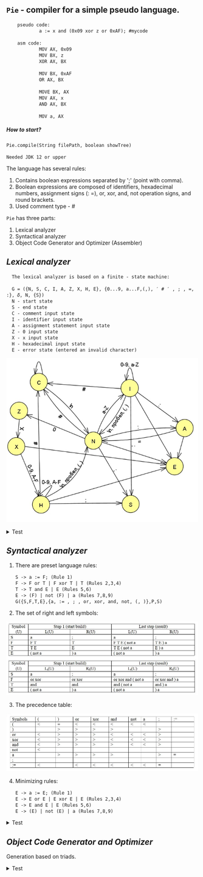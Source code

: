 ## `Pie` - compiler for a simple pseudo language. 

        pseudo code: 
                a := x and (0x09 xor z or 0xAF); #mycode
        
        asm code:
                MOV AX, 0x09
                MOV BX, z
                XOR AX, BX
        
                MOV BX, 0xAF
                OR AX, BX
        
                MOVE BX, AX
                MOV AX, x
                AND AX, BX
        
                MOV a, AX

##### _How to start?_

    Pie.compile(String filePath, boolean showTree)

`Needed JDK 12 or upper`

The language has several rules:
1. Contains boolean expressions separated by ';' (point with
   comma).
2. Boolean expressions are composed of identifiers, hexadecimal numbers,
   assignment signs (: =), or, xor, and, not operation signs, and round brackets.
3. Used comment type - #

`Pie` has three parts:

1. Lexical analyzer
2. Syntactical analyzer
3. Object Code Generator and Optimizer (Assembler)

## _Lexical analyzer_

      The lexical analyzer is based on a finite - state machine:

      G = ({N, S, C, I, A, Z, X, H, E}, {0...9, a...F,(,), ′ # ′ , ; , =, :}, 𝛿, N, {S})
      N - start state
      S - end state
      C - comment input state
      I - identifier input state
      A - assignment statement input state
      Z - 0 input state
      X - x input state
      H - hexadecimal input state
      E - error state (entered an invalid character)

![](docs/img/finite_state_machine.jpg)
<details>
   <summary><a>Test</a></summary>
   <p>
      <b>---- <tt>Input</tt> ----</b><br/><br/>
      a := x and (0x09 xor z or 0xAF); <br/><br/>
      <b>---- <tt>Debugging</tt> ----</b><br/><br/>
      currentStateN a <br/>
      currentStateI <br/>
      currentStateN : <br/>
      currentStateA = <br/>
      currentStateN <br/>
      currentStateN x <br/>
      currentStateI <br/>
      currentStateN a <br/>
      currentStateI n <br/>
      currentStateI d <br/>
      currentStateI <br/>
      currentStateN ( <br/>
      currentStateN 0 <br/>
      currentStateZ x <br/>
      currentStateX 0 <br/>
      currentStateH 9 <br/>
      currentStateH <br/>
      currentStateN x <br/>
      currentStateI o <br/>
      currentStateI r <br/>
      currentStateI <br/>
      currentStateN z <br/>
      currentStateI <br/>
      currentStateN o <br/>
      currentStateI r <br/>
      currentStateI <br/>
      currentStateN 0 <br/>
      currentStateZ x <br/>
      currentStateX A <br/>
      currentStateH F <br/>
      currentStateH ) <br/>
      currentStateN ; <br/><br/>
      <b>---- <tt>Token table</tt> ----</b><br/><br/>
   <table>
      <tr>
         <td align="right">ID</td>
         <td align="left">a</td>
      </tr>
      <tr>
         <td align="right">ASSIGNMENT</td>
         <td align="left">:=</td>
      </tr>
      <tr>
         <td align="right">ID</td>
         <td align="left">x</td>
      </tr>
      <tr>
         <td align="right">KEYWORD</td>
         <td align="left">and</td>
      </tr>
      <tr>
         <td align="right">BRACE</td>
         <td align="left">(</td>
      </tr>
      <tr>
         <td align="right">HEX</td>
         <td align="left">0x09</td>
      </tr>
      <tr>
         <td align="right">KEYWORD</td>
         <td align="left">xor</td>
      </tr>
      <tr>
         <td align="right">ID</td>
         <td align="left">z</td>
      </tr>
      <tr>
         <td align="right">KEYWORD</td>
         <td align="left">or</td>
      </tr>
      <tr>
         <td align="right">HEX</td>
         <td align="left">0xAF</td>
      </tr>
      <tr>
         <td align="right">BRACE</td>
         <td align="left">)</td>
      </tr>
      <tr>
         <td align="right">END_STATEMENT</td>
         <td align="left">;</td>
      </tr>
   </table>
   </p> 
</details>

## _Syntactical analyzer_

1. There are preset language rules:

       S -> a := F; (Rule 1)    
       F -> F or T | F xor T | T (Rules 2,3,4)   
       T -> T and E | E (Rules 5,6)  	
       E -> (F) | not (F) | a (Rules 7,8,9)  
       G({S,F,T,E},{a, := , ; , or, xor, and, not, (, )},P,S)  

2. The set of right and left symbols:

![](docs/img/set_right_and_left_symbols.jpg)

3. The precedence table:

![](docs/img/precedence_table.jpg)

4. Minimizing rules:   

       E -> a := E; (Rule 1)   
       E -> E or E | E xor E | E (Rules 2,3,4)   
       E -> E and E | E (Rules 5,6)  
       E -> (E) | not (E) | a (Rules 7,8,9)

<details> 
    <summary><a>Test</a></summary>
    <p>
    <b>---- <tt>Input</tt> ----</b><br/><br/>
    a := x and (0x09 xor z or 0xAF);<br/><br/>
    <b>---- <tt>Building the output tree</tt> ----</b></p>
 
![](docs/img/output_tree.jpg) 
        
 <p>
<b>---- <tt>Debugging</tt> ----</b><br/><br/>
Line - [a := a and ( a xor a or a ) ;]<br/> 
Memory - []<br/>
Action - Transfer

Line - [:= a and ( a xor a or a ) ;]<br/> 
Memory - [a]<br/>
Compare... a = :=
Action - Transfer

Line - [a and ( a xor a or a ) ;]<br/> 
Memory - [a :=]<br/>
Compare... := < a
Action - Transfer

Line - [and ( a xor a or a ) ;]<br/> 
Memory - [a := a]<br/>
Compare... a > and
Action - Convolution 9

Line - [and ( a xor a or a ) ;]<br/>   
Memory - [a := E]<br/>
Compare... := < and
Action - Transfer

Line - [( a xor a or a ) ;]<br/>   
Memory - [a := E and]<br/>
Compare... and < (
Action - Transfer

Line - [a xor a or a ) ;]<br/>   
Memory - [a := E and (]<br/>
Compare... ( < a
Action - Transfer

Line - [xor a or a ) ;]<br/>   
Memory - [a := E and ( a]<br/>
Compare... a > xor
Action - Convolution 9

Line - [xor a or a ) ;]<br/>   
Memory - [a := E and ( E]<br/>
Compare... ( < xor
Action - Transfer

Line - [a or a ) ;]<br/>   
Memory - [a := E and ( E xor]<br/>
Compare... xor < a
Action - Transfer

Line - [or a ) ;]<br/>   
Memory - [a := E and ( E xor a]<br/>
Compare... a > or
Action - Convolution 9

Line - [or a ) ;]<br/>   
Memory - [a := E and ( E xor E]<br/>
Compare... xor > or
Action - Convolution 3

Line - [or a ) ;]<br/>   
Memory - [a := E and ( E]<br/>
Compare... ( < or
Action - Transfer

Line - [a ) ;]<br/>   
Memory - [a := E and ( E or]<br/>
Compare... or < a
Action - Transfer

Line - [) ;]<br/>   
Memory - [a := E and ( E or a]<br/>
Compare... a > )
Action - Convolution 9

Line - [) ;]<br/>   
Memory - [a := E and ( E or E]<br/>
Compare... or > )
Action - Convolution 2

Line - [) ;]<br/>   
Memory - [a := E and ( E]<br/>
Compare... ( = )
Action - Transfer

Line - [;]<br/>   
Memory - [a := E and ( E )]<br/>
Compare... ) > ;
Action - Convolution 7

Line - [;]<br/>   
Memory - [a := E and E]<br/>
Compare... and > ;
Action - Convolution 5

Line - [;]<br/>   
Memory - [a := E]<br/>
Compare... := = ;
Action - Transfer

Line - []<br/>   
Memory - [a := E ;]<br/>
Action - Convolution 1

Line - []<br/>   
Memory - [E]<br/>
</p>
</details>

## _Object Code Generator and Optimizer_

Generation based on triads.

<details> 
    <summary><a>Test</a></summary>
<p>
Triads:<br/>
     
  1: xor (0x09, z)<br/>
  2: or (^1, 0xAF)<br/>
  3: and (x, ^2)<br/>
  4: := (a, ^3)<br/>
  
Code:<br/>

MOV AX, 0x09<br/>
MOV BX, z<br/>
XOR AX, BX<br/>
PUSH AX<br/>

POP AX<br/>
MOV BX, 0xAF<br/>
OR AX, BX<br/>
PUSH AX<br/>

POP BX<br/>
MOV AX, x<br/>
AND AX, BX<br/>
PUSH AX<br/>

POP AX<br/>
MOV a, AX<br/>
      
Collapsing triads:<br/>
        
Step 1:<br/>
        
1: xor (0x09, z)<br/>
2: or (^1, 0xAF)<br/>
3: and (x, ^2)<br/>
4: := (a, ^3)<br/>
        
Step 2:<br/>
        
1: xor (0x09, z)<br/>
2: or (^1, 0xAF)<br/>
3: and (x, ^2)<br/>
4: := (a, ^3)<br/>
        
Optimized code:<br/>
        
MOV AX, 0x09<br/>
MOV BX, z<br/>
XOR AX, BX<br/>
        
MOV BX, 0xAF<br/>
OR AX, BX<br/>
        
MOVE BX, AX<br/>
MOV AX, x<br/>
AND AX, BX<br/>
        
MOV a, AX<br/>
</p>
</details>
